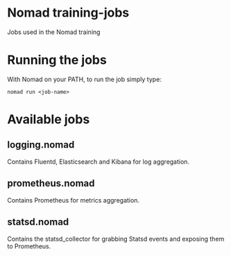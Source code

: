 # Nomad training-jobs
Jobs used in the Nomad training

# Running the jobs
With Nomad on your PATH, to run the job simply type:
```
nomad run <job-name>
```

# Available jobs
## logging.nomad
Contains Fluentd, Elasticsearch and Kibana for log aggregation.

## prometheus.nomad
Contains Prometheus for metrics aggregation.

## statsd.nomad
Contains the statsd_collector for grabbing Statsd events and exposing them to Prometheus.
